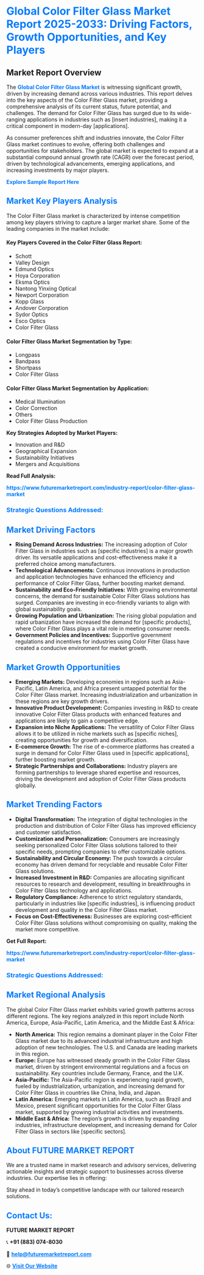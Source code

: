<h1 style="color: #007BFF;">Global Color Filter Glass Market Report 2025-2033: Driving Factors, Growth Opportunities, and Key Players</h1>

<section id="overview">
<h2>Market Report Overview</h2>
<p>The <a href="https://www.futuremarketreport.com/industry-report/color-filter-glass-market" style="color: #007BFF; text-decoration: none;"><strong>Global Color Filter Glass Market</strong></a> is witnessing significant growth, driven by increasing demand across various industries. This report delves into the key aspects of the Color Filter Glass market, providing a comprehensive analysis of its current status, future potential, and challenges. The demand for Color Filter Glass has surged due to its wide-ranging applications in industries such as [insert industries], making it a critical component in modern-day [applications].</p>
<p>As consumer preferences shift and industries innovate, the Color Filter Glass market continues to evolve, offering both challenges and opportunities for stakeholders. The global market is expected to expand at a substantial compound annual growth rate (CAGR) over the forecast period, driven by technological advancements, emerging applications, and increasing investments by major players.</p>
</section>

<section id="overview">
<p><a href="https://www.futuremarketreport.com/request-sample/reportId=110556" style="color: #007BFF; text-decoration: none;"><strong>Explore Sample Report Here</strong></a></p>
</section>

<section id="key-players">
<h2 style="color: #007BFF;">Market Key Players Analysis</h2>
<p>The Color Filter Glass market is characterized by intense competition among key players striving to capture a larger market share. Some of the leading companies in the market include:</p>
<h4>Key Players Covered in the Color Filter Glass Report:</h4>
<ul><li>Schott</li><li>Valley Design</li><li>Edmund Optics</li><li>Hoya Corporation</li><li>Eksma Optics</li><li>Nantong Yinxing Optical</li><li>Newport Corporation</li><li>Kopp Glass</li><li>Andover Corporation</li><li>Sydor Optics</li><li>Esco Optics</li><li>Color Filter Glass</li></ul>
<h4>Color Filter Glass Market Segmentation by Type:</h4>
<ul><li>Longpass</li><li>Bandpass</li><li>Shortpass</li><li>Color Filter Glass</li></ul>

<h4>Color Filter Glass Market Segmentation by Application:</h4>
<ul><li>Medical Illumination</li><li>Color Correction</li><li>Others</li><li>Color Filter Glass Production</li></ul>
<p><strong>Key Strategies Adopted by Market Players:</strong></p>
<ul>
<li>Innovation and R&D</li>
<li>Geographical Expansion</li>
<li>Sustainability Initiatives</li>
<li>Mergers and Acquisitions</li>
</ul>
</section>

<section>
<p><strong>Read Full Analysis: </strong></p><a href="https://www.futuremarketreport.com/industry-report/color-filter-glass-market" style="color: #007BFF; text-decoration: none;"><strong>https://www.futuremarketreport.com/industry-report/color-filter-glass-market</strong></a>
<h3 style="color: #007BFF;">Strategic Questions Addressed:</h3>
</section>

<section id="driving-factors">
<h2 style="color: #007BFF;">Market Driving Factors</h2>
<ul>
<li><strong>Rising Demand Across Industries:</strong> The increasing adoption of Color Filter Glass in industries such as [specific industries] is a major growth driver. Its versatile applications and cost-effectiveness make it a preferred choice among manufacturers.</li>
<li><strong>Technological Advancements:</strong> Continuous innovations in production and application technologies have enhanced the efficiency and performance of Color Filter Glass, further boosting market demand.</li>
<li><strong>Sustainability and Eco-Friendly Initiatives:</strong> With growing environmental concerns, the demand for sustainable Color Filter Glass solutions has surged. Companies are investing in eco-friendly variants to align with global sustainability goals.</li>
<li><strong>Growing Population and Urbanization:</strong> The rising global population and rapid urbanization have increased the demand for [specific products], where Color Filter Glass plays a vital role in meeting consumer needs.</li>
<li><strong>Government Policies and Incentives:</strong> Supportive government regulations and incentives for industries using Color Filter Glass have created a conducive environment for market growth.</li>
</ul>
</section>

<section id="growth-opportunities">
<h2 style="color: #007BFF;">Market Growth Opportunities</h2>
<ul>
<li><strong>Emerging Markets:</strong> Developing economies in regions such as Asia-Pacific, Latin America, and Africa present untapped potential for the Color Filter Glass market. Increasing industrialization and urbanization in these regions are key growth drivers.</li>
<li><strong>Innovative Product Development:</strong> Companies investing in R&D to create innovative Color Filter Glass products with enhanced features and applications are likely to gain a competitive edge.</li>
<li><strong>Expansion into Niche Applications:</strong> The versatility of Color Filter Glass allows it to be utilized in niche markets such as [specific niches], creating opportunities for growth and diversification.</li>
<li><strong>E-commerce Growth:</strong> The rise of e-commerce platforms has created a surge in demand for Color Filter Glass used in [specific applications], further boosting market growth.</li>
<li><strong>Strategic Partnerships and Collaborations:</strong> Industry players are forming partnerships to leverage shared expertise and resources, driving the development and adoption of Color Filter Glass products globally.</li>
</ul>
</section>

<section id="trending-factors">
<h2 style="color: #007BFF;">Market Trending Factors</h2>
<ul>
<li><strong>Digital Transformation:</strong> The integration of digital technologies in the production and distribution of Color Filter Glass has improved efficiency and customer satisfaction.</li>
<li><strong>Customization and Personalization:</strong> Consumers are increasingly seeking personalized Color Filter Glass solutions tailored to their specific needs, prompting companies to offer customizable options.</li>
<li><strong>Sustainability and Circular Economy:</strong> The push towards a circular economy has driven demand for recyclable and reusable Color Filter Glass solutions.</li>
<li><strong>Increased Investment in R&D:</strong> Companies are allocating significant resources to research and development, resulting in breakthroughs in Color Filter Glass technology and applications.</li>
<li><strong>Regulatory Compliance:</strong> Adherence to strict regulatory standards, particularly in industries like [specific industries], is influencing product development and quality in the Color Filter Glass market.</li>
<li><strong>Focus on Cost-Effectiveness:</strong> Businesses are exploring cost-efficient Color Filter Glass solutions without compromising on quality, making the market more competitive.</li>
</ul>
</section>

<section>
<p><strong>Get Full Report: </strong></p><a href="https://www.futuremarketreport.com/industry-report/color-filter-glass-market" style="color: #007BFF; text-decoration: none;"><strong>https://www.futuremarketreport.com/industry-report/color-filter-glass-market</strong></a>
<h3 style="color: #007BFF;">Strategic Questions Addressed:</h3>
</section>


<section id="regional-analysis">
<h2 style="color: #007BFF;">Market Regional Analysis</h2>
<p>The global Color Filter Glass market exhibits varied growth patterns across different regions. The key regions analyzed in this report include North America, Europe, Asia-Pacific, Latin America, and the Middle East & Africa:</p>
<ul>
<li><strong>North America:</strong> This region remains a dominant player in the Color Filter Glass market due to its advanced industrial infrastructure and high adoption of new technologies. The U.S. and Canada are leading markets in this region.</li>
<li><strong>Europe:</strong> Europe has witnessed steady growth in the Color Filter Glass market, driven by stringent environmental regulations and a focus on sustainability. Key countries include Germany, France, and the U.K.</li>
<li><strong>Asia-Pacific:</strong> The Asia-Pacific region is experiencing rapid growth, fueled by industrialization, urbanization, and increasing demand for Color Filter Glass in countries like China, India, and Japan.</li>
<li><strong>Latin America:</strong> Emerging markets in Latin America, such as Brazil and Mexico, present significant opportunities for the Color Filter Glass market, supported by growing industrial activities and investments.</li>
<li><strong>Middle East & Africa:</strong> The region’s growth is driven by expanding industries, infrastructure development, and increasing demand for Color Filter Glass in sectors like [specific sectors].</li>
</ul>
</section>

<footer>
<h2 style="color: #007BFF;">About FUTURE MARKET REPORT</h2>
<p>We are a trusted name in market research and advisory services, delivering actionable insights and strategic support to businesses across diverse industries. Our expertise lies in offering:</p>

<p>Stay ahead in today’s competitive landscape with our tailored research solutions.</p>

<h2 style="color: #007BFF;">Contact Us:</h2>
<p><strong>FUTURE MARKET REPORT</strong></p>
<p>📞 <strong>+91 (883) 074-8030</strong></p>
<p>📧 <strong><a href="mailto:help@futuremarketreport.com" style="color: #007BFF;">help@futuremarketreport.com</a></strong></p>
<p>🌐 <strong><a href="https://www.futuremarketreport.com/" style="color: #007BFF;">Visit Our Website</a></strong></p>
</footer>